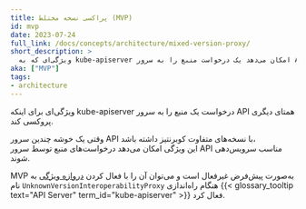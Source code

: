 ```yaml
---
title: پراکسی نسخه مختلط (MVP)
id: mvp
date: 2023-07-24
full_link: /docs/concepts/architecture/mixed-version-proxy/
short_description: >
  ویژگی‌ای که به kube-apiserver امکان می‌دهد یک درخواست منبع را به سرور API همتای دیگری پروکسی کند.
aka: ["MVP"]
tags:
- architecture
---
```

 ویژگی‌ای برای اینکه kube-apiserver درخواست یک منبع را به سرور API همتای دیگری پروکسی کند.

<!--more-->

وقتی یک خوشه چندین سرور API با نسخه‌های متفاوت کوبرنتیز داشته باشد،  
این ویژگی امکان می‌دهد درخواست‌های منبع توسط سرور API مناسب سرویس‌دهی شوند.

MVP به‌صورت پیش‌فرض غیرفعال است و می‌توان آن را با فعال کردن
[دروازه ویژگی](/docs/reference/command-line-tools-reference/feature-gates/) به نام `UnknownVersionInteroperabilityProxy`
هنگام راه‌اندازی {{< glossary_tooltip text="API Server" term_id="kube-apiserver" >}} فعال کرد.
